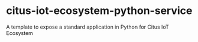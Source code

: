 # citus-iot-ecosystem-python-service
A template to expose a standard application in Python for Citus IoT Ecosystem
